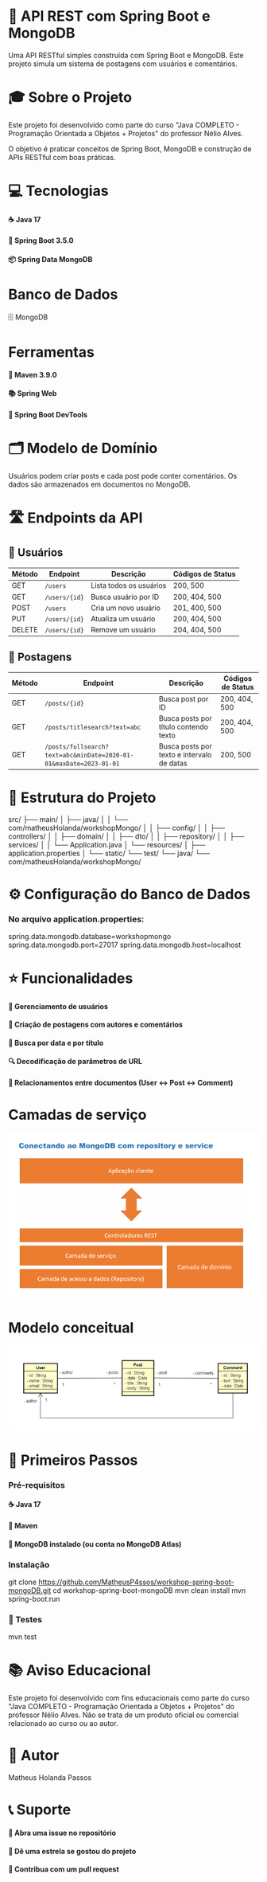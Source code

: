 # 📘 API REST com Spring Boot e MongoDB
Uma API RESTful simples construída com Spring Boot e MongoDB. Este projeto simula um sistema de postagens com usuários e comentários.

# 🎓 Sobre o Projeto
Este projeto foi desenvolvido como parte do curso "Java COMPLETO - Programação Orientada a Objetos + Projetos" do professor Nélio Alves.

O objetivo é praticar conceitos de Spring Boot, MongoDB e construção de APIs RESTful com boas práticas.

# 💻 Tecnologias
#### ☕ Java 17
#### 🚀 Spring Boot 3.5.0
#### 📦 Spring Data MongoDB

# Banco de Dados
🗄️ MongoDB

# Ferramentas
#### 🔧 Maven 3.9.0
#### 📚 Spring Web
#### 🧪 Spring Boot DevTools

# 🗂️ Modelo de Domínio
Usuários podem criar posts e cada post pode conter comentários. Os dados são armazenados em documentos no MongoDB.

# 🛣️ Endpoints da API

## 👥 Usuários
| Método | Endpoint      | Descrição               | Códigos de Status |
| ------ | ------------- | ----------------------- | ----------------- |
| GET    | `/users`      | Lista todos os usuários | 200, 500          |
| GET    | `/users/{id}` | Busca usuário por ID    | 200, 404, 500     |
| POST   | `/users`      | Cria um novo usuário    | 201, 400, 500     |
| PUT    | `/users/{id}` | Atualiza um usuário     | 200, 404, 500     |
| DELETE | `/users/{id}` | Remove um usuário       | 204, 404, 500     |

## 📝 Postagens
| Método | Endpoint                                                           | Descrição                                  | Códigos de Status |
| ------ | ------------------------------------------------------------------ | ------------------------------------------ | ----------------- |
| GET    | `/posts/{id}`                                                      | Busca post por ID                          | 200, 404, 500     |
| GET    | `/posts/titlesearch?text=abc`                                      | Busca posts por título contendo texto      | 200, 404, 500     |
| GET    | `/posts/fullsearch?text=abc&minDate=2020-01-01&maxDate=2023-01-01` | Busca posts por texto e intervalo de datas | 200, 500          |

# 📂 Estrutura do Projeto
src/
├── main/
│   ├── java/
│   │   └── com/matheusHolanda/workshopMongo/
│   │       ├── config/
│   │       ├── controllers/
│   │       ├── domain/
│   │       ├── dto/
│   │       ├── repository/
│   │       ├── services/
│   │       └── Application.java
│   └── resources/
│       ├── application.properties
│       └── static/
└── test/
└── java/
└── com/matheusHolanda/workshopMongo/

# ⚙️ Configuração do Banco de Dados
### No arquivo application.properties:
spring.data.mongodb.database=workshopmongo
spring.data.mongodb.port=27017
spring.data.mongodb.host=localhost

# ⭐ Funcionalidades
#### 👥 Gerenciamento de usuários
#### 📝 Criação de postagens com autores e comentários
#### 📅 Busca por data e por título
#### 🔍 Decodificação de parâmetros de URL
#### 🔁 Relacionamentos entre documentos (User ↔ Post ↔ Comment)

# Camadas de serviço
![Camadas](images/camadas.PNG)

# Modelo conceitual
![modeloConceitual](images/modeloConceitual.PNG)


# 🚀 Primeiros Passos
### Pré-requisitos
#### ☕ Java 17
#### 🔧 Maven
#### 🧩 MongoDB instalado (ou conta no MongoDB Atlas)

### Instalação
git clone https://github.com/MatheusP4ssos/workshop-spring-boot-mongoDB.git
cd workshop-spring-boot-mongoDB
mvn clean install
mvn spring-boot:run

### 🧪 Testes
mvn test

# 📚 Aviso Educacional
Este projeto foi desenvolvido com fins educacionais como parte do curso "Java COMPLETO - Programação Orientada a Objetos + Projetos" do professor Nélio Alves.
Não se trata de um produto oficial ou comercial relacionado ao curso ou ao autor.

# 👤 Autor
Matheus Holanda Passos

# 📞 Suporte
#### 📧 Abra uma issue no repositório
#### 🌟 Dê uma estrela se gostou do projeto
#### 🔄 Contribua com um pull request
